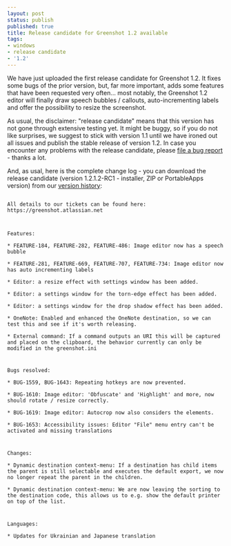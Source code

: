 ```yaml
---
layout: post
status: publish
published: true
title: Release candidate for Greenshot 1.2 available
tags:
- windows
- release candidate
- '1.2'
---
```

<p>We have just uploaded the first release candidate for Greenshot 1.2. It fixes some bugs of the prior version, but, far more important, adds some features that have been requested very often... most notably, the Greenshot 1.2 editor will finally draw speech bubbles / callouts, auto-incrementing labels and offer the possibility to resize the screenshot.</p>
<p>As usual, the disclaimer: "release candidate" means that this version has not gone through extensive testing yet. It might be buggy, so if you do not like surprises, we suggest to stick with version 1.1 until we have ironed out all issues and publish the stable release of version 1.2. In case you encounter any problems with the release candidate, please <a href="/tickets/">file a bug report</a> - thanks a lot.</p>
<p>And, as usal, here is the complete change log - you can download the release candidate (version 1.2.1.2-RC1 - installer, ZIP or PortableApps version) from our <a href="/version-history/">version history</a>:<br />
<code><br />
All details to our tickets can be found here: https://greenshot.atlassian.net</p>
<p>Features:<br />
* FEATURE-184, FEATURE-282, FEATURE-486: Image editor now has a speech bubble<br />
* FEATURE-281, FEATURE-669, FEATURE-707, FEATURE-734: Image editor now has auto incrementing labels<br />
* Editor: a resize effect with settings window has been added.<br />
* Editor: a settings window for the torn-edge effect has been added.<br />
* Editor: a settings window for the drop shadow effect has been added.<br />
* OneNote: Enabled and enhanced the OneNote destination, so we can test this and see if it's worth releasing.<br />
* External command: If a command outputs an URI this will be captured and placed on the clipboard, the behavior currently can only be modified in the greenshot.ini</p>
<p>Bugs resolved:<br />
* BUG-1559, BUG-1643: Repeating hotkeys are now prevented.<br />
* BUG-1610: Image editor: 'Obfuscate' and 'Highlight' and more, now should rotate / resize correctly.<br />
* BUG-1619: Image editor: Autocrop now also considers the elements.<br />
* BUG-1653: Accessibility issues: Editor "File" menu entry can't be activated and missing translations</p>
<p>Changes:<br />
* Dynamic destination context-menu: If a destination has child items the parent is still selectable and executes the default export, we now no longer repeat the parent in the children.<br />
* Dynamic destination context-menu: We are now leaving the sorting to the destination code, this allows us to e.g. show the default printer on top of the list.</p>
<p>Languages:<br />
* Updates for Ukrainian and Japanese translation</p>
<p></code></p>
